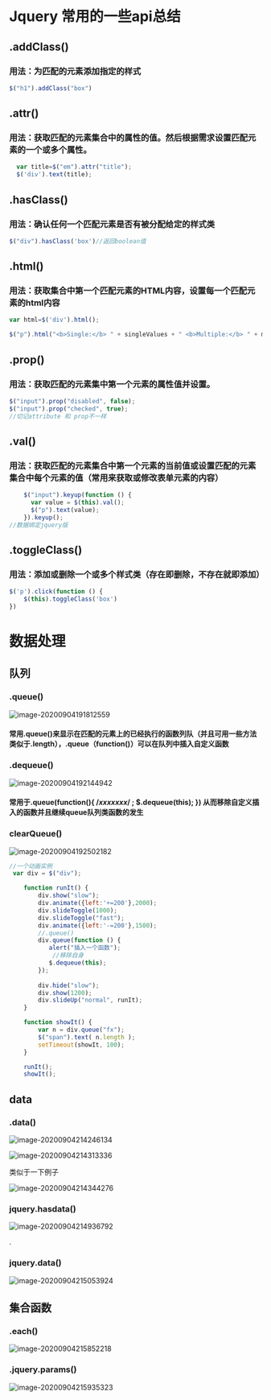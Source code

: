 # Jquery 常用的一些api总结

## .addClass()

### 用法：为匹配的元素添加指定的样式

```javascript
$("h1").addClass("box")
```

## .attr()

### 用法：获取匹配的元素集合中的属性的值。然后根据需求设置匹配元素的一个或多个属性。

```javascript
  var title=$("em").attr("title");
  $('div').text(title);
```

## .hasClass()

### 用法：确认任何一个匹配元素是否有被分配给定的样式类

```javascript
$("div").hasClass('box')//返回boolean值
```

## .html()

### 用法：获取集合中第一个匹配元素的HTML内容，设置每一个匹配元素的html内容

```javascript
var html=$('div').html();

$("p").html("<b>Single:</b> " + singleValues + " <b>Multiple:</b> " + multipleValues.join(", ")); }
```


## .prop()

### 用法：获取匹配的元素集中第一个元素的属性值并设置。

```javascript
$("input").prop("disabled", false);
$("input").prop("checked", true);
//切记attribute 和 prop不一样
```

## .val()

### 用法：获取匹配的元素集合中第一个元素的当前值或设置匹配的元素集合中每个元素的值（常用来获取或修改表单元素的内容）

```javascript
    $("input").keyup(function () {
      var value = $(this).val();
      $("p").text(value);
    }).keyup();
//数据绑定jquery版
```

## .toggleClass()

### 用法：添加或删除一个或多个样式类（存在即删除，不存在就即添加）

```javascript
$('p').click(function () {
    $(this).toggleClass('box')
})
```











#  数据处理

##  队列

###  .queue()

![image-20200904191812559](C:\Users\19823\AppData\Roaming\Typora\typora-user-images\image-20200904191812559.png)

####  常用.queue()来显示在匹配的元素上的已经执行的函数列队（并且可用一些方法类似于.length），.queue（function()）可以在队列中插入自定义函数





###  .dequeue()



![image-20200904192144942](C:\Users\19823\AppData\Roaming\Typora\typora-user-images\image-20200904192144942.png)

#### 常用于.queue(function(){ /*xxxxxxx*/    ;  $.dequeue(this);  })  从而移除自定义插入的函数并且继续queue队列类函数的发生



### clearQueue()

![image-20200904192502182](C:\Users\19823\AppData\Roaming\Typora\typora-user-images\image-20200904192502182.png)





```javascript
//一个动画实例
 var div = $("div");

    function runIt() {
        div.show("slow");
        div.animate({left:'+=200'},2000);
        div.slideToggle(1000);
        div.slideToggle("fast");
        div.animate({left:'-=200'},1500);
        //.queue()
        div.queue(function () {
           alert("插入一个函数");
            //移除自身
           $.dequeue(this);
        });
        
        div.hide("slow");
        div.show(1200);
        div.slideUp("normal", runIt);
    }

    function showIt() {
        var n = div.queue("fx");
        $("span").text( n.length );
        setTimeout(showIt, 100);
    }

    runIt();
    showIt();
```







## data

### .data()

![image-20200904214246134](C:\Users\19823\AppData\Roaming\Typora\typora-user-images\image-20200904214246134.png)

![image-20200904214313336](C:\Users\19823\AppData\Roaming\Typora\typora-user-images\image-20200904214313336.png)

类似于一下例子

![image-20200904214344276](C:\Users\19823\AppData\Roaming\Typora\typora-user-images\image-20200904214344276.png)



###  jquery.hasdata()

![image-20200904214936792](C:\Users\19823\AppData\Roaming\Typora\typora-user-images\image-20200904214936792.png)

.



### jquery.data()

![image-20200904215053924](C:\Users\19823\AppData\Roaming\Typora\typora-user-images\image-20200904215053924.png)





##  集合函数



###  .each()

![image-20200904215852218](C:\Users\19823\AppData\Roaming\Typora\typora-user-images\image-20200904215852218.png)



###  .jquery.params()

![image-20200904215935323](C:\Users\19823\AppData\Roaming\Typora\typora-user-images\image-20200904215935323.png)